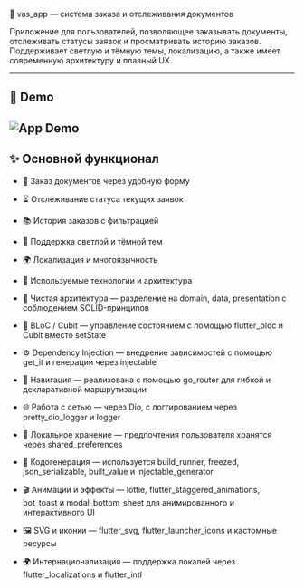 📄 vas_app — система заказа и отслеживания документов

Приложение для пользователей, позволяющее заказывать документы, отслеживать статусы заявок и просматривать историю заказов. Поддерживает светлую и тёмную темы, локализацию, а также имеет современную архитектуру и плавный UX.

---
## 📱 Demo

![App Demo](assets/demo/demo.gif)
---

## ✨ Основной функционал

- 📝 Заказ документов через удобную форму
- ⏳ Отслеживание статуса текущих заявок
- 📚 История заказов с фильтрацией
- 🎨 Поддержка светлой и тёмной тем
- 🌍 Локализация и многоязычность
- 🧠 Используемые технологии и архитектура

- 🧩 Чистая архитектура — разделение на domain, data, presentation с соблюдением SOLID-принципов
- 🧠 BLoC / Cubit — управление состоянием с помощью flutter_bloc и Cubit вместо setState
- ⚙️ Dependency Injection — внедрение зависимостей с помощью get_it и генерации через injectable
- 🔁 Навигация — реализована с помощью go_router для гибкой и декларативной маршрутизации
- 🌐 Работа с сетью — через Dio, с логгированием через pretty_dio_logger и logger
- 💾 Локальное хранение — предпочтения пользователя хранятся через shared_preferences
- 🧙 Кодогенерация — используется build_runner, freezed, json_serializable, built_value и injectable_generator
- 🎬 Анимации и эффекты — lottie, flutter_staggered_animations, bot_toast и modal_bottom_sheet для анимированного и интерактивного UI
- 🖼 SVG и иконки — flutter_svg, flutter_launcher_icons и кастомные ресурсы
- 🌍 Интернационализация — поддержка локалей через flutter_localizations и flutter_intl

